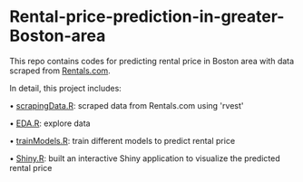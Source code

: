 # Rental-price-prediction-in-greater-Boston-area

This repo contains codes for predicting rental price in Boston area with data scraped from [Rentals.com](https://www.rentals.com/).

In detail, this project includes:

•	[scrapingData.R](https://github.com/xinlianyu/Rental-price-prediction-in-greater-Boston-area/blob/master/scrapeData/scrapingData.R): scraped data from Rentals.com using 'rvest' 

•	[EDA.R](https://github.com/xinlianyu/Rental-price-prediction-in-greater-Boston-area/blob/master/EDA/EDA.R): explore data

•	[trainModels.R](https://github.com/xinlianyu/Rental-price-prediction-in-greater-Boston-area/blob/master/trainModels/trainModels.R): train different models to predict rental price

•	[Shiny.R](https://github.com/xinlianyu/Rental-price-prediction-in-greater-Boston-area/tree/master/Shiny): built an interactive Shiny application to visualize the predicted rental price
